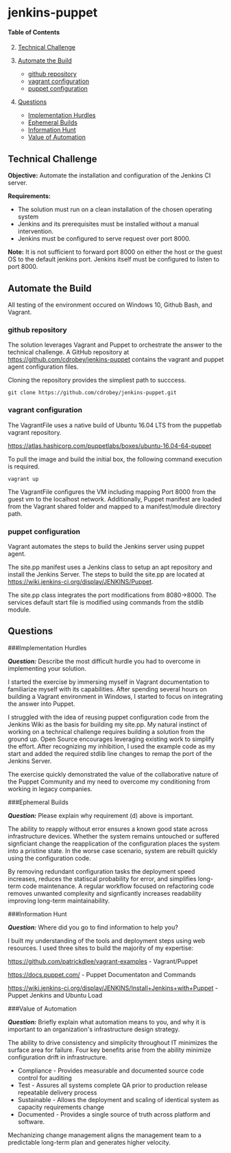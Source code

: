 # jenkins-puppet

#### Table of Contents


2. [Technical Challenge](#technical-challenge)
3. [Automate the Build](#automate-the-build)
    * [github repository](#github-repository)
    * [vagrant configuration](#vagrant-configuration)
    * [puppet configuration](#puppet-configuration)

4. [Questions](#questions)
    * [Implementation Hurdles](#implementation-hurdles)
    * [Ephemeral Builds](#ephemeral-builds)
    * [Information Hunt](#information-hunt)
    * [Value of Automation](#value-of-automation)

## Technical Challenge

**Objective:** Automate the installation and configuration of the Jenkins CI server.

**Requirements:**
* The solution must run on a clean installation of the chosen operating system
* Jenkins and its prerequisites must be installed without a manual intervention.
* Jenkins must be configured to serve request over port 8000.

**Note:** It is not sufficient to forward port 8000 on either the host or the guest OS to the default jenkins port.  Jenkins itself must be configured to listen to port 8000.

## Automate the Build

All testing of the environment occured on Windows 10, Github Bash, and Vagrant.

### github repository

The solution leverages Vagrant and Puppet to orchestrate the answer to the technical challenge.  A GitHub repository at https://github.com/cdrobey/jenkins-puppet contains the vagrant and puppet agent configuration files.

Cloning the repository provides the simpliest path to succcess.  

```puppet
git clone https://github.com/cdrobey/jenkins-puppet.git
```
### vagrant configuration

The VagrantFile uses a native build of Ubuntu 16.04 LTS from the puppetlab vagrant repository.  


https://atlas.hashicorp.com/puppetlabs/boxes/ubuntu-16.04-64-puppet

To pull the image and build the initial box, the following command execution is required.

```puppet
vagrant up
```

The VagrantFile configures the VM including mapping Port 8000 from the guest vm to the localhost network.  Additionally, Puppet manifest are loaded from the Vagrant shared folder and mapped to a manifest/module directory path.

### puppet configuration

Vagrant automates the steps to build the Jenkins server using puppet agent.  

The site.pp manifest uses a Jenkins class to setup an apt repository and install the Jenkins Server.  The steps to build the site.pp are located at https://wiki.jenkins-ci.org/display/JENKINS/Puppet.

The site.pp class integrates the port modifications from 8080->8000.  The services default start file is modified using commands from the stdlib module.


## Questions

###Implementation Hurdles

***Question:*** Describe the most difficult hurdle you had to overcome in implementing your solution.

I started the exercise by immersing myself in Vagrant documentation to familiarize myself with its capabilities.  After spending several hours on building a Vagrant environment in Windows, I started to focus on integrating the answer into Puppet.

I struggled with the idea of reusing puppet configuration code from the Jenkins Wiki as the basis for building my site.pp.  My natural instinct of working on a technical challenge requires building a solution from the ground up.  Open Source encourages leveraging existing work to simplify the effort.  After recognizing my inhibition, I used the example code as my start and added the required stdlib line changes to remap the port of the Jenkins Server.

The exercise quickly demonstrated the value of the collaborative nature of the Puppet Community and my need to overcome my conditioning from working in legacy companies. 

###Ephemeral Builds

***Question:*** Please explain why requirement (d) above is important.

The ability to reapply without error ensures a known good state across infrastructure devices.  Whether the system remains untouched or suffered signficiant change the reapplication of the configuration places the system into a pristine state.  In the worse case scenario, system are rebuilt quickly using the configuration code.

By removing redundant configuration tasks the deployment speed increases, reduces the statiscal probability for error, and simplifies long-term code maintenance.  A regular workflow focused on refactoring code removes unwanted complexity and signficantly increases readability improving long-term maintainability. 



###Information Hunt

***Question:*** Where did you go to find information to help you?

I built my understanding of the tools and deployment steps using web resources.  I used three sites to build the majority of my expertise:

https://github.com/patrickdlee/vagrant-examples - Vagrant/Puppet

https://docs.puppet.com/ - Puppet Documentaton and Commands

https://wiki.jenkins-ci.org/display/JENKINS/Install+Jenkins+with+Puppet - Puppet Jenkins and Ubuntu Load

###Value of Automation

***Question:*** Briefly explain what automation means to you, and why it is important to an organization's infrastructure design strategy.


The ability to drive consistency and simplicity throughout IT minimizes the surface area for failure.  Four key benefits arise from the ability minimize configuration drift in infrastructure.  

* Compliance - Provides measurable and documented source code control for auditing
* Test - Assures all systems complete QA prior to production release repeatable delivery process
* Sustainable - Allows the deployment and scaling of identical system as capacity requirements change
* Documented - Provides a single source of truth across platform and software.  

Mechanizing change management aligns the management team to a predictable long-term plan and generates higher velocity.


